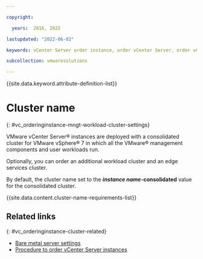 ```yaml
---

copyright:

  years:  2016, 2022

lastupdated: "2022-06-02"

keywords: vCenter Server order instance, order vCenter Server, order vCenter Server instance

subcollection: vmwaresolutions

---
```


{{site.data.keyword.attribute-definition-list}}

# Cluster name
{: #vc_orderinginstance-mngt-workload-cluster-settings}

VMware vCenter Server® instances are deployed with a consolidated cluster for VMware vSphere® 7 in which all the VMware® management components and user workloads run.

Optionally, you can order an additional workload cluster and an edge services cluster.

By default, the cluster name set to the **_instance name_-consolidated** value for the consolidated cluster.

{{site.data.content.cluster-name-requirements-list}}

## Related links
{: #vc_orderinginstance-cluster-related}

* [Bare metal server settings](/docs/vmwaresolutions?topic=vmwaresolutions-vc_orderinginstance-bare-metal-settings)
* [Procedure to order vCenter Server instances](/docs/vmwaresolutions?topic=vmwaresolutions-vc_orderinginstance-procedure)
